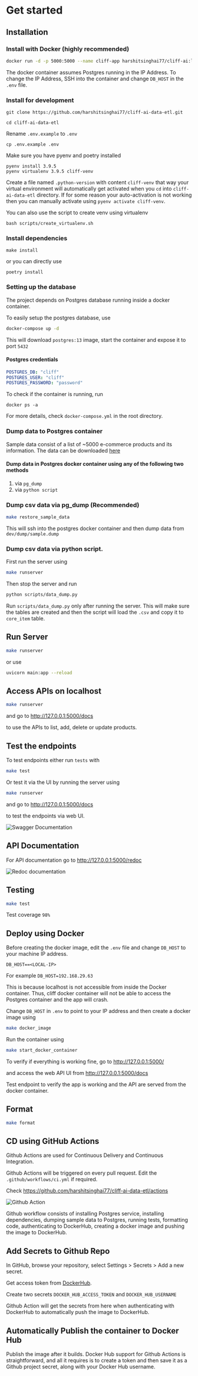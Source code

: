 # Get started

## Installation

### Install with Docker (highly recommended)

```bash
docker run -d -p 5000:5000 --name cliff-app harshitsinghai77/cliff-ai:latest
```

The docker container assumes Postgres running in the IP Address. To change the IP Address, SSH into the container and change `DB_HOST` in the `.env` file.

### Install for development

```shell
git clone https://github.com/harshitsinghai77/cliff-ai-data-etl.git

cd cliff-ai-data-etl
```

Rename `.env.example` to `.env`

```shell
cp .env.example .env
```

Make sure you have pyenv and poetry installed

```shell
pyenv install 3.9.5
pyenv virtualenv 3.9.5 cliff-venv
```

Create a file named `.python-version` with content `cliff-venv` that way your virtual environment will automatically get activated when you `cd` into `cliff-ai-data-etl` directory. If for some reason your auto-activation is not working then you can manually activate using `pyenv activate cliff-venv`.

You can also use the script to create venv using virtualenv

```
bash scripts/create_virtualenv.sh
```

### Install dependencies

```shell
make install
```

or you can directly use

```shell
poetry install
```

### Setting up the database

The project depends on Postgres database running inside a docker container.

To easily setup the postgres database, use

```bash
docker-compose up -d
```

This will download `postgres:13` image, start the container and expose it to port `5432`

#### Postgres credentials

```yaml
POSTGRES_DB: "cliff"
POSTGRES_USER: "cliff"
POSTGRES_PASSWORD: "password"
```

To check if the container is running, run

```shell
docker ps -a
```

For more details, check `docker-compose.yml` in the root directory.

### Dump data to Postgres container

Sample data consist of a list of ~5000 e-commerce products and its information. The data can be downloaded [here](https://drive.google.com/file/d/1m0cF742dliCvnbmE3lc-WwxfZNbaikup/view)

#### Dump data in Postgres docker container using any of the following two methods

1. via `pg_dump`
2. via `python script`

### Dump csv data via pg_dump (Recommended)

```bash
make restore_sample_data
```

This will ssh into the postgres docker container and then dump data from `dev/dump/sample.dump`

### Dump csv data via python script.

First run the server using

```bash
make runserver
```

Then stop the server and run

```bash
python scripts/data_dump.py
```

Run `scripts/data_dump.py` only after running the server. This will make sure the tables are created and then the script will load the `.csv` and copy it to `core_item` table.

## Run Server

```bash
make runserver
```

or use

```bash
uvicorn main:app --reload
```

## Access APIs on localhost

```bash
make runserver
```

and go to
http://127.0.0.1:5000/docs

to use the APIs to list, add, delete or update products.

## Test the endpoints

To test endpoints either run `tests` with

```bash
make test
```

Or test it via the UI by running the server using

```bash
make runserver
```

and go to http://127.0.0.1:5000/docs

to test the endpoints via web UI.

![Swagger Documentation](https://i.ibb.co/891nKrk/cliff-ai-api-screenshot.png)

## API Documentation

For API documentation go to
http://127.0.0.1:5000/redoc

![Redoc documentation](https://i.ibb.co/zRjn3Dk/cliff-redoc-documentation.png)

## Testing

```bash
make test
```

Test coverage `98%`

## Deploy using Docker

Before creating the docker image, edit the `.env` file and change `DB_HOST` to your machine IP address.

`DB_HOST==<LOCAL-IP>`

For example `DB_HOST=192.168.29.63`

This is because localhost is not accessible from inside the Docker container. Thus, cliff docker container will not be able to access the Postgres container and the app will crash.

Change `DB_HOST` in `.env` to point to your IP address and then create a docker image using

```bash
make docker_image
```

Run the container using

```bash
make start_docker_container
```

To verify if everything is working fine, go to
http://127.0.0.1:5000/

and access the web API UI from
http://127.0.0.1:5000/docs

Test endpoint to verify the app is working and the API are served from the docker container.

## Format

```bash
make format
```

## CD using GitHub Actions

Github Actions are used for Continuous Delivery and Continuous Integration.

Github Actions will be triggered on every pull request. Edit the `.github/workflows/ci.yml` if required.

Check https://github.com/harshitsinghai77/cliff-ai-data-etl/actions

![Github Action](https://i.ibb.co/h8ssSPV/cliff-github-actions.png)

Github workflow consists of installing Postgres service, installing dependencies, dumping sample data to Postgres, running tests, formatting code, authenticating to DockerHub, creating a docker image and pushing the image to DockerHub.

## Add Secrets to Github Repo

In GitHub, browse your repository, select Settings > Secrets > Add a new secret.

Get access token from [DockerHub](https://hub.docker.com/).

Create two secrets `DOCKER_HUB_ACCESS_TOKEN` and `DOCKER_HUB_USERNAME`

Github Action will get the secrets from here when authenticating with DockerHub to automatically push the image to DockerHub.

## Automatically Publish the container to Docker Hub

Publish the image after it builds. Docker Hub support for Github Actions is straightforward, and all it requires is to create a token and then save it as a Github project secret, along with your Docker Hub username.
